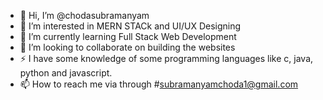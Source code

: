 - 👋 Hi, I’m @chodasubramanyam
- 👀 I’m interested in MERN STACk and UI/UX Designing
- 🌱 I’m currently learning Full Stack Web Development
- 💞️ I’m looking to collaborate on building the websites
- ⚡ I have some knowledge of some programming languages ​​like c, java, python and javascript.
- 📫 How to reach me via through #subramanyamchoda1@gmail.com


<!---
chodasubramanyam/chodasubramanyam is a ✨ special ✨ repository because its `README.md` (this file) appears on your GitHub profile.
You can click the Preview link to take a look at your changes.
--->
